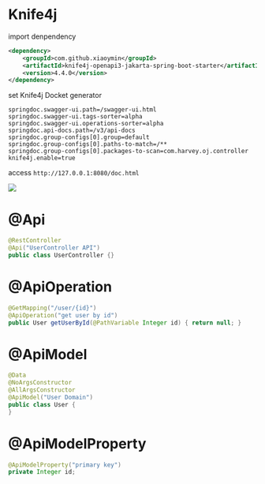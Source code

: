 # Knife4j

import denpendency

```xml
<dependency>
    <groupId>com.github.xiaoymin</groupId>
    <artifactId>knife4j-openapi3-jakarta-spring-boot-starter</artifactId>
    <version>4.4.0</version>
</dependency>
```

set Knife4j Docket generator

```properties
springdoc.swagger-ui.path=/swagger-ui.html
springdoc.swagger-ui.tags-sorter=alpha
springdoc.swagger-ui.operations-sorter=alpha
springdoc.api-docs.path=/v3/api-docs
springdoc.group-configs[0].group=default
springdoc.group-configs[0].paths-to-match=/**
springdoc.group-configs[0].packages-to-scan=com.harvey.oj.controller
knife4j.enable=true
```

access `http://127.0.0.1:8080/doc.html`

![](https://note-sun.oss-cn-shanghai.aliyuncs.com/image/202312241810208.png)

# @Api

```java
@RestController
@Api("UserController API")
public class UserController {}
```

# @ApiOperation

```java
@GetMapping("/user/{id}")
@ApiOperation("get user by id")
public User getUserById(@PathVariable Integer id) { return null; }
```

# @ApiModel

```java
@Data
@NoArgsConstructor
@AllArgsConstructor
@ApiModel("User Domain")
public class User {
}
```

# @ApiModelProperty

```java
@ApiModelProperty("primary key")
private Integer id;
```

